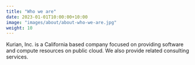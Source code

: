 ```yaml
---
title: "Who we are"
date: 2023-01-01T10:00:00+10:00
image: "images/about/about-who-we-are.jpg"
weight: 10
---
```


Kurian, Inc. is a California based company focused on providing software and compute resources on public cloud. We also provide related consulting services.